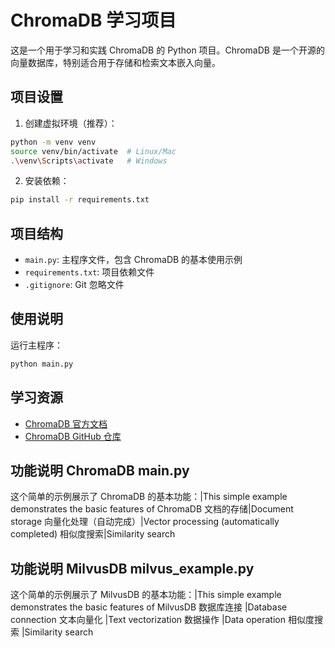 # ChromaDB 学习项目

这是一个用于学习和实践 ChromaDB 的 Python 项目。ChromaDB 是一个开源的向量数据库，特别适合用于存储和检索文本嵌入向量。

## 项目设置

1. 创建虚拟环境（推荐）：
```bash
python -m venv venv
source venv/bin/activate  # Linux/Mac
.\venv\Scripts\activate   # Windows
```

2. 安装依赖：
```bash
pip install -r requirements.txt
```

## 项目结构

- `main.py`: 主程序文件，包含 ChromaDB 的基本使用示例
- `requirements.txt`: 项目依赖文件
- `.gitignore`: Git 忽略文件

## 使用说明

运行主程序：
```bash
python main.py
```

## 学习资源

- [ChromaDB 官方文档](https://docs.trychroma.com/)
- [ChromaDB GitHub 仓库](https://github.com/chroma-core/chroma) 


## 功能说明 ChromaDB  main.py
这个简单的示例展示了 ChromaDB 的基本功能：|This simple example demonstrates the basic features of ChromaDB
文档的存储|Document storage
向量化处理（自动完成）|Vector processing (automatically completed)
相似度搜索|Similarity search

## 功能说明 MilvusDB  milvus_example.py
这个简单的示例展示了 MilvusDB 的基本功能：|This simple example demonstrates the basic features of MilvusDB
数据库连接 |Database connection
文本向量化 |Text vectorization
数据操作 |Data operation
相似度搜索 |Similarity search